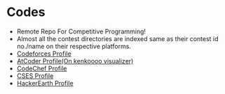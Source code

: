 # Codes
* Remote Repo For Competitive Programming! 
* Almost all the contest directories are indexed same as their contest id no./name on their respective platforms.
* [Codeforces Profile](https://codeforces.com/profile/Fireswan)
* [AtCoder Profile(On kenkoooo visualizer)](https://kenkoooo.com/atcoder/#/table/fireswan)
* [CodeChef Profile](https://www.codechef.com/users/fireswan)
* [CSES Profile](https://cses.fi/user/37780)
* [HackerEarth Profile](https://www.hackerearth.com/@realslimnoobie)
